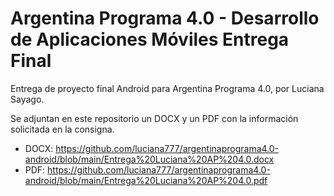 # Argentina Programa 4.0 - Desarrollo de Aplicaciones Móviles Entrega Final

Entrega de proyecto final Android para Argentina Programa 4.0, por Luciana Sayago.

Se adjuntan en este repositorio un DOCX y un PDF con la información solicitada en la consigna.
* DOCX: https://github.com/luciana777/argentinaprograma4.0-android/blob/main/Entrega%20Luciana%20AP%204.0.docx
* PDF: https://github.com/luciana777/argentinaprograma4.0-android/blob/main/Entrega%20Luciana%20AP%204.0.pdf
